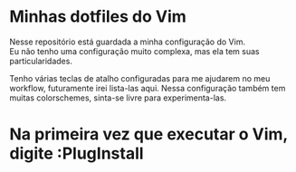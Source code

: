 # Minhas dotfiles do Vim
Nesse repositório está guardada a minha configuração do Vim.  
Eu não tenho uma configuração muito complexa, mas ela tem suas
particularidades.

Tenho várias teclas de atalho configuradas para me ajudarem no meu workflow,
futuramente irei lista-las aqui. Nessa configuração também tem muitas
colorschemes, sinta-se livre para experimenta-las.

# Na primeira vez que executar o Vim, digite :PlugInstall

